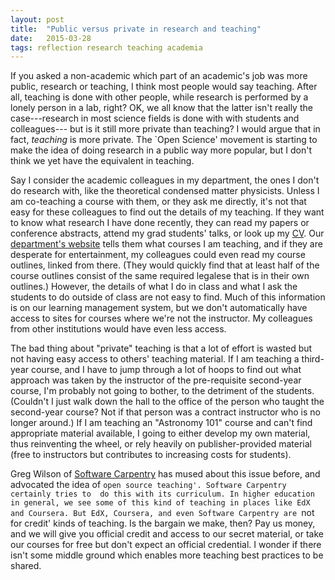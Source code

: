 ```yaml
---
layout: post
title:  "Public versus private in research and teaching"
date:   2015-03-28
tags: reflection research teaching academia
---
```


If you asked a non-academic which part of an academic's job was
more public, research or teaching, I think most people would say
teaching. After all, teaching is done with other people, while
research is performed by a lonely person in a lab, right? 
OK, we all know that the latter isn't really the case---research
in most science fields is done with with students and colleagues---
but is it still more private than teaching? I would argue that in fact,
*teaching* is more private. The `Open Science' movement is starting
to make the idea of doing research in a public way more popular, but I
don't think we yet have the equivalent in teaching.

Say I consider the academic colleagues in my department, the 
ones I don't do research with, like the theoretical condensed matter
physicists. Unless I am co-teaching a course with them, or they ask me directly, 
it's not that easy for these colleagues to find out
the details of my teaching. If they want to know what research I have done
recently, they can read my papers or conference abstracts,
attend my grad students' talks, or look up my [CV](https://github.com/PBarmby/cv).
Our [department's website](http://www.physics.uwo.ca) tells them what courses I am teaching, and
if they are desperate for entertainment, my colleagues could even
read my course outlines, linked from there. (They would quickly find that at least
half of the course outlines consist of the same required legalese
that is in their own outlines.) However, the details of what I do in class
and what I ask the students to do outside of class are not easy to find.
Much of this information is on our learning management system, but
we don't automatically have access to sites for courses where we're not the instructor.
My colleagues from other institutions would have even less access.

The bad thing about "private" teaching is that a lot of effort is wasted
but not having easy access to others' teaching material. If I am teaching
a third-year course, and I have to jump through a lot of hoops to find out
what approach was taken by the instructor of the pre-requisite second-year course,
I'm probably not going to bother, to the detriment of the students. (Couldn't
I just walk down the hall to the office of the person who taught the second-year course?
Not if that person was a contract instructor who is no longer around.)
If I am teaching an "Astronomy 101" course and can't find appropriate material available,
I going to either develop my own material, thus reinventing the wheel, or rely heavily on publisher-provided
material (free to instructors but contributes to increasing costs for students).

Greg Wilson of [Software Carpentry](http://software-carpentry.org) has mused about this issue before, and
advocated the idea of `open source teaching'. Software Carpentry certainly tries to 
do this with its curriculum. In higher education in general, we see some of this
kind of teaching in places like EdX and Coursera. But EdX, Coursera, and even Software
Carpentry are `not for credit' kinds of teaching. Is the bargain we make, then? Pay us money,
and we will give you official credit and access to our secret material, or take
our courses for free but don't expect an official credential. I wonder if there isn't
some middle ground which enables more teaching best practices to be shared.



